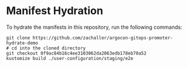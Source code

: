 # Manifest Hydration

To hydrate the manifests in this repository, run the following commands:

```shell
git clone https://github.com/zachaller/argocon-gitops-promoter-hydrate-demo
# cd into the cloned directory
git checkout 0f9ac84b16c4ee3103062da2063edb178eb70a52
kustomize build ./user-configuration/staging/e2e
```
